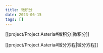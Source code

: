 ```yaml
---
title: 微积分
date: 2023-06-15
tags: []
---
```


[[project/Project Asteria#微积分|微积分]]

[[project/Project Asteria#微分方程|微分方程]]